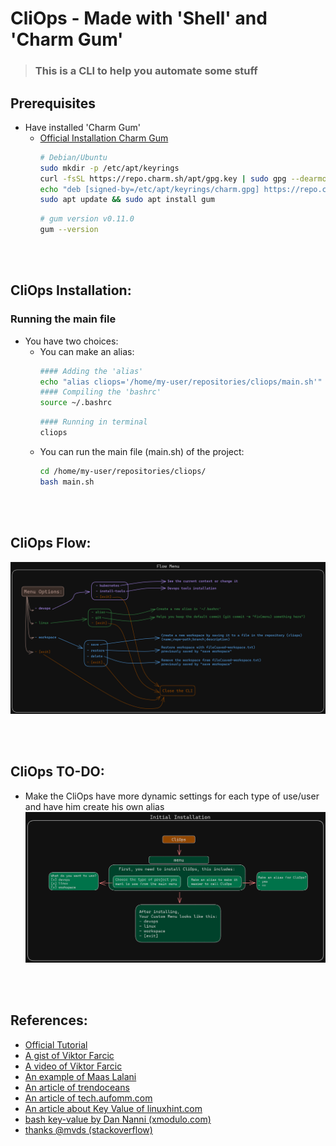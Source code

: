 # CliOps - Made with 'Shell' and 'Charm Gum'
> ### This is a CLI to help you automate some stuff


## Prerequisites
- Have installed 'Charm Gum'
  - [Official Installation Charm Gum](https://github.com/charmbracelet/gum#installation)
    ```sh
    # Debian/Ubuntu
    sudo mkdir -p /etc/apt/keyrings
    curl -fsSL https://repo.charm.sh/apt/gpg.key | sudo gpg --dearmor -o /etc/apt/keyrings/charm.gpg
    echo "deb [signed-by=/etc/apt/keyrings/charm.gpg] https://repo.charm.sh/apt/ * *" | sudo tee /etc/apt/sources.list.d/charm.list
    sudo apt update && sudo apt install gum
    ```
    ```sh
    # gum version v0.11.0
    gum --version 
    ```

<br>
<br>

## CliOps Installation:

### Running the main file
- You have two choices:
  - You can make an alias:
    ```sh
    #### Adding the 'alias'
    echo "alias cliops='/home/my-user/repositories/cliops/main.sh'" >> ~/.bashrc
    #### Compiling the 'bashrc'
    source ~/.bashrc
    ```
    ```sh
    #### Running in terminal
    cliops
    ```
  - You can run the main file (main.sh) of the project:
    ```sh
    cd /home/my-user/repositories/cliops/
    bash main.sh
    ```

<br>
<br>

## CliOps Flow:
![CliOps Flow Main Menu](docs/images/flow/cliops-flow-main-menu.png)


<br>
<br>

## CliOps TO-DO:
- Make the CliOps have more dynamic settings for each type of use/user and have him create his own alias
    ![CliOps Flow Initial Installation](docs/images/flow/cliops-flow-initial-installation.png)

<br>
<br>

## References:
- [Official Tutorial](https://github.com/charmbracelet/gum#tutorial)
- [A gist of Viktor Farcic](https://gist.github.com/vfarcic/02bbfaf6cf8f5b03f4267b50f3f3233b)
- [A video of Viktor Farcic](https://www.youtube.com/watch?v=U8zCHA-9VLA&list=PLvMMe7JboDahZp2xNRpjv_5XBIOVSlmtI)
- [An example of Maas Lalani](https://github.com/charmbracelet/gum/blob/main/examples/demo.sh)
- [An article of trendoceans](https://trendoceans.com/gum-tool-linux/)
- [An article of tech.aufomm.com](https://tech.aufomm.com/how-do-i-use-charmbracelet-gum-to-improve-my-scripts/)
- [An article about Key Value of linuxhint.com](https://linuxhint.com/use-key-value-dictionary-bash/)
- [bash key-value by Dan Nanni (xmodulo.com)](https://www.xmodulo.com/key-value-dictionary-bash.html)
- [thanks @mvds (stackoverflow)](https://stackoverflow.com/questions/5584509/search-a-string-in-a-file-and-delete-it-from-this-file-by-shell-script)


